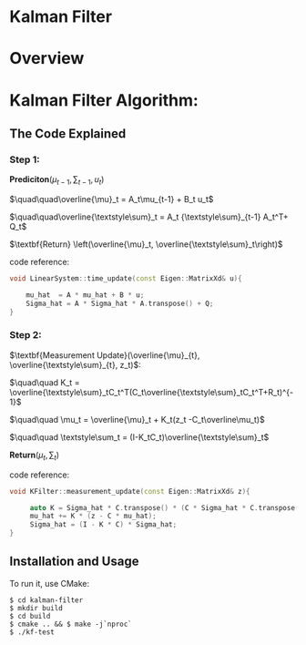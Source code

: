 # Kalman Filter

# Overview

# Kalman Filter Algorithm:


## The Code Explained

### Step 1:

$`\textbf{Prediciton}({\mu_{t-1}, {\textstyle\sum}_{t-1}, u_t})`$

$`\quad\quad\overline{\mu}_t = A_t\mu_{t-1} + B_t u_t`$

$`\quad\quad\overline{\textstyle\sum}_t = A_t {\textstyle\sum}_{t-1} A_t^T+ Q_t`$

$`\textbf{Return} \left(\overline{\mu}_t, \overline{\textstyle\sum}_t\right)`$

code reference: 
```cpp
void LinearSystem::time_update(const Eigen::MatrixXd& u){

    mu_hat  = A * mu_hat + B * u;
    Sigma_hat = A * Sigma_hat * A.transpose() + Q;
}
```


### Step 2:

$`\textbf{Measurement Update}(\overline{\mu}_{t}, \overline{\textstyle\sum}_{t}, z_t)`$:

$`\quad\quad K_t = \overline{\textstyle\sum}_tC_t^T(C_t\overline{\textstyle\sum}_tC_t^T+R_t)^{-1}`$

$`\quad\quad \mu_t  = \overline{\mu}_t + K_t(z_t -C_t\overline\mu_t)`$

$`\quad\quad \textstyle\sum_t = (I-K_tC_t)\overline{\textstyle\sum}_t`$

$`\textbf{Return} \left(\mu_t, \textstyle\sum_t\right)`$

code reference: 
```cpp
void KFilter::measurement_update(const Eigen::MatrixXd& z){

     auto K = Sigma_hat * C.transpose() * (C * Sigma_hat * C.transpose() + R).inverse();
     mu_hat += K * (z - C * mu_hat);
     Sigma_hat = (I - K * C) * Sigma_hat;
}
```

## Installation and Usage

To run it, use CMake:

    $ cd kalman-filter
    $ mkdir build
    $ cd build
    $ cmake .. && $ make -j`nproc`
    $ ./kf-test